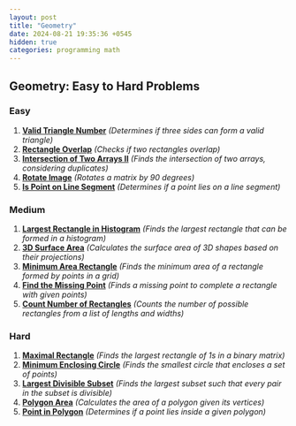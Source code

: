 ```yaml
---
layout: post
title: "Geometry"
date: 2024-08-21 19:35:36 +0545
hidden: true
categories: programming math
---
```


## Geometry: Easy to Hard Problems

### Easy

1. [**Valid Triangle Number**](https://leetcode.com/problems/valid-triangle-number/) *(Determines if three sides can form a valid triangle)*
2. [**Rectangle Overlap**](https://leetcode.com/problems/rectangle-overlap/) *(Checks if two rectangles overlap)*
3. [**Intersection of Two Arrays II**](https://leetcode.com/problems/intersection-of-two-arrays-ii/) *(Finds the intersection of two arrays, considering duplicates)*
4. [**Rotate Image**](https://leetcode.com/problems/rotate-image/) *(Rotates a matrix by 90 degrees)*
5. [**Is Point on Line Segment**](https://leetcode.com/problems/point-on-line-segment/) *(Determines if a point lies on a line segment)*

### Medium

1. [**Largest Rectangle in Histogram**](https://leetcode.com/problems/largest-rectangle-in-histogram/) *(Finds the largest rectangle that can be formed in a histogram)*
2. [**3D Surface Area**](https://leetcode.com/problems/surface-area-of-3d-shapes/) *(Calculates the surface area of 3D shapes based on their projections)*
3. [**Minimum Area Rectangle**](https://leetcode.com/problems/minimum-area-rectangle/) *(Finds the minimum area of a rectangle formed by points in a grid)*
4. [**Find the Missing Point**](https://leetcode.com/problems/find-the-missing-point/) *(Finds a missing point to complete a rectangle with given points)*
5. [**Count Number of Rectangles**](https://leetcode.com/problems/count-number-of-rectangles/) *(Counts the number of possible rectangles from a list of lengths and widths)*

### Hard

1. [**Maximal Rectangle**](https://leetcode.com/problems/maximal-rectangle/) *(Finds the largest rectangle of 1s in a binary matrix)*
2. [**Minimum Enclosing Circle**](https://www.geeksforgeeks.org/minimum-enclosing-circle/) *(Finds the smallest circle that encloses a set of points)*
3. [**Largest Divisible Subset**](https://leetcode.com/problems/largest-divisible-subset/) *(Finds the largest subset such that every pair in the subset is divisible)*
4. [**Polygon Area**](https://www.geeksforgeeks.org/area-of-polygon/) *(Calculates the area of a polygon given its vertices)*
5. [**Point in Polygon**](https://www.geeksforgeeks.org/how-to-check-if-a-given-point-lies-inside-a-polygon/) *(Determines if a point lies inside a given polygon)*

